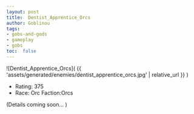 ```yaml
---
layout: post
title:  Dentist_Apprentice_Orcs
author: Goblinou
tags:
- gobs-and-gods
- gameplay
- gobs
toc:  false
---
```


![Dentist_Apprentice_Orcs]( {{ 'assets/generated/enemies/dentist_apprentice_orcs.jpg' | relative_url }} )
- Rating: 375
- Race: Orc  Faction:Orcs

(Details coming soon... )